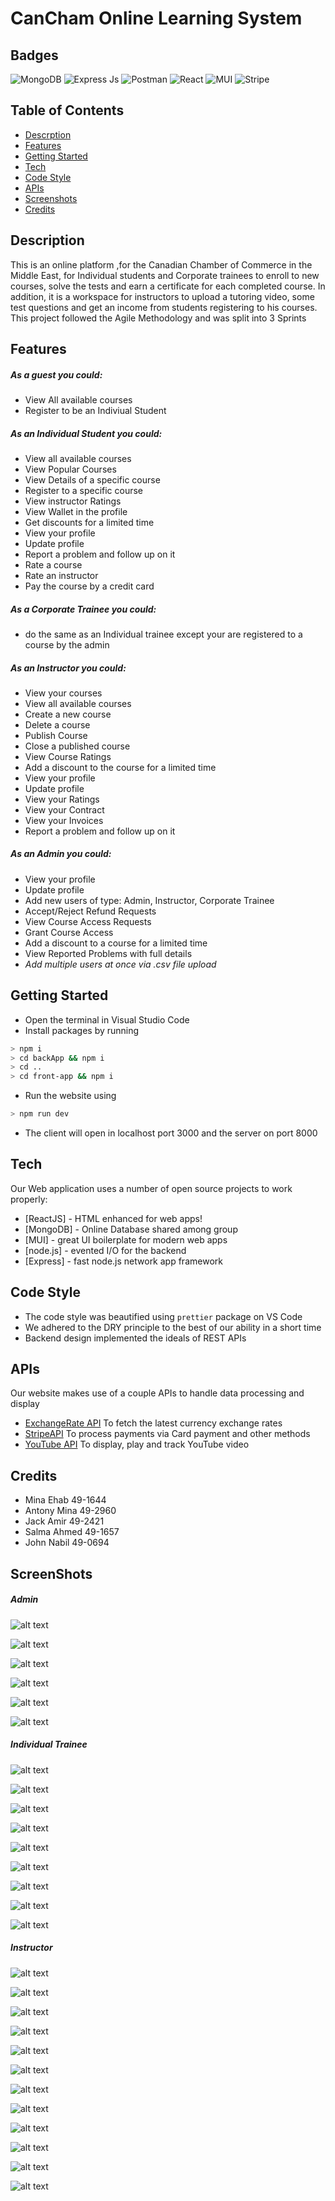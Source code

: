 # CanCham Online Learning System

## Badges
![MongoDB](https://img.shields.io/badge/MongoDB-4EA94B?style=for-the-badge&logo=mongodb&logoColor=white) 
![Express Js](https://img.shields.io/badge/Express.js-000000?style=for-the-badge&logo=express&logoColor=white) 
![Postman](https://img.shields.io/badge/Postman-FF6C37?style=for-the-badge&logo=Postman&logoColor=white) 
![React](https://img.shields.io/badge/React-20232A?style=for-the-badge&logo=react&logoColor=61DAFB)
![MUI](https://img.shields.io/badge/Material%20UI-007FFF?style=for-the-badge&logo=mui&logoColor=white)
![Stripe](https://img.shields.io/badge/Stripe-626CD9?style=for-the-badge&logo=Stripe&logoColor=white)

## Table of Contents

- [Descrption](#descrption)
- [Features](#features)
- [Getting Started](#getting_started)
- [Tech](#tech)
- [Code Style](#code_style)
- [APIs](#apis)
- [Screenshots](#screenshots)
- [Credits](#credits)

## Description
This is an online platform ,for the Canadian Chamber of Commerce in the Middle East, for Individual students and Corporate trainees to enroll to new courses, solve the tests and earn a certificate for each completed course. In addition, it is a workspace for instructors to upload a tutoring video, some test questions and get an income from students registering to his courses.
This project followed the Agile Methodology and was split into 3 Sprints

## Features

##### As a guest you could:
- View All available courses
- Register to be an Indiviual Student

##### As an Individual Student you could:
- View all available courses
- View Popular Courses
- View Details of a specific course
- Register to a specific course
- View instructor Ratings
- View Wallet in the profile
- Get discounts for a limited time
- View your profile
- Update profile
- Report a problem and follow up on it
- Rate a course
- Rate an instructor
- Pay the course by a credit card

##### As a Corporate Trainee you could:
- do the same as an Individual trainee except your are registered to a course by the admin

##### As an Instructor you could:
- View your courses
- View all available courses
- Create a new course
- Delete a course
- Publish Course
- Close a published course
- View Course Ratings
- Add a discount to the course for a limited time
- View your profile
- Update profile
- View your Ratings
- View your Contract
- View your Invoices
- Report a problem and follow up on it

##### As an Admin you could:
- View your profile
- Update profile
- Add new users of type: Admin, Instructor, Corporate Trainee
- Accept/Reject Refund Requests
- View Course Access Requests
- Grant Course Access 
- Add a discount to a course for a limited time
- View Reported Problems with full details
- *Add multiple users at once via .csv file upload*

## Getting Started
- Open the terminal in Visual Studio Code
- Install packages by running 
```bash
> npm i
> cd backApp && npm i
> cd ..
> cd front-app && npm i
```
- Run the website using 
```bash
> npm run dev
```
- The client will open in localhost port 3000 and the server on port 8000

## Tech

Our Web application uses a number of open source projects to work properly:

- [ReactJS] - HTML enhanced for web apps!
- [MongoDB] - Online Database shared among group
- [MUI] - great UI boilerplate for modern web apps
- [node.js] - evented I/O for the backend
- [Express] - fast node.js network app framework 

## Code Style

- The code style was beautified using `prettier` package on VS Code
- We adhered to the DRY principle to the best of our ability in a short time
- Backend design implemented the ideals of REST APIs

## APIs

Our website makes use of a couple APIs to handle data processing and display

- [ExchangeRate API](https://www.exchangerate-api.com/) To fetch the latest currency exchange rates
- [StripeAPI](https://stripe.com/docs/api) To process payments via Card payment and other methods
- [YouTube API](https://developers.google.com/youtube/iframe_api_reference) To display, play and track YouTube video

## Credits
- Mina Ehab 49-1644
- Antony Mina 49-2960
- Jack Amir 49-2421
- Salma Ahmed 49-1657
- John Nabil 49-0694

## ScreenShots
##### Admin

![alt text](assets/images/Screenshot1.png)


![alt text](assets/images/Screenshot2.png)


![alt text](assets/images/Screenshot3.png)


![alt text](assets/images/Screenshot4.png)


![alt text](assets/images/Screenshot5.png)


![alt text](assets/images/Screenshot6.png)

##### Individual Trainee

![alt text](assets/images/Screenshot7.png)


![alt text](assets/images/Screenshot8.png)


![alt text](assets/images/Screenshot9.png)


![alt text](assets/images/Screenshot10.png)


![alt text](assets/images/Screenshot11.png)


![alt text](assets/images/Screenshot12.png)


![alt text](assets/images/Screenshot13.png)


![alt text](assets/images/Screenshot14.png)


![alt text](assets/images/Screenshot15.png)

##### Instructor

![alt text](assets/images/Screenshot16.png)


![alt text](assets/images/Screenshot17.png)


![alt text](assets/images/Screenshot18.png)


![alt text](assets/images/Screenshot19.png)


![alt text](assets/images/Screenshot20.png)


![alt text](assets/images/Screenshot21.png)


![alt text](assets/images/Screenshot22.png)


![alt text](assets/images/Screenshot23.png)


![alt text](assets/images/Screenshot24.png)


![alt text](assets/images/Screenshot25.png)


![alt text](assets/images/Screenshot26.png)


![alt text](assets/images/Screenshot27.png)
